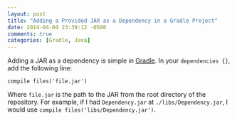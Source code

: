 ```yaml
---
layout: post
title: "Adding a Provided JAR as a Dependency in a Gradle Project"
date: 2014-04-04 23:39:12 -0500
comments: true
categories: [Gradle, Java]
---
```


Adding a JAR as a dependency is simple in [Gradle](http://gradle.org/). In your `dependencies {}`, add the following line:

```
compile files('file.jar')
```

Where `file.jar` is the path to the JAR from the root directory of the repository. For example, if I had `Dependency.jar` at `./libs/Dependency.jar`, I would use `compile files('libs/Dependency.jar')`.
